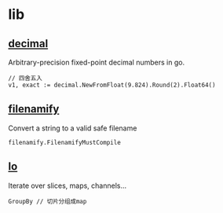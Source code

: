 # lib

## [decimal](https://pkg.go.dev/github.com/shopspring/decimal)

Arbitrary-precision fixed-point decimal numbers in go.

```golang
// 四舍五入
v1, exact := decimal.NewFromFloat(9.824).Round(2).Float64()
```

## [filenamify](https://pkg.go.dev/github.com/go-dora/filenamify)

Convert a string to a valid safe filename

```golang
filenamify.FilenamifyMustCompile
```

## [lo](https://pkg.go.dev/github.com/samber/lo)

Iterate over slices, maps, channels...

```golang
GroupBy // 切片分组成map
```

